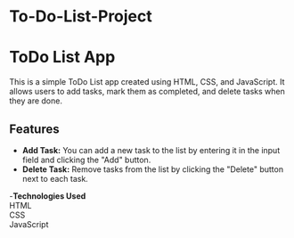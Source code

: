 # To-Do-List-Project
# ToDo List App

This is a simple ToDo List app created using HTML, CSS, and JavaScript. It allows users to add tasks, mark them as completed, and delete tasks when they are done.

## Features

- **Add Task:** You can add a new task to the list by entering it in the input field and clicking the "Add" button.
- **Delete Task:** Remove tasks from the list by clicking the "Delete" button next to each task.

-<b>Technologies Used</b>
<br>
HTML
<br>
CSS
<br>
JavaScript
